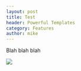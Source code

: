 ```yaml
---
layout: post
title: Test
header: Powerful Templates
category: Features
author: mike
---
```

Blah blah blah

![](http://colorvisiontesting.com/images/plate%20with%205.jpg) &nbsp;

&nbsp;